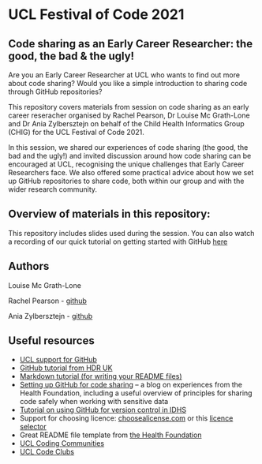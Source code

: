 # UCL Festival of Code 2021
## Code sharing as an Early Career Researcher: the good, the bad & the ugly!

Are you an Early Career Researcher at UCL who wants to find out more about code sharing? Would you like a simple introduction to sharing code through GitHub repositories? 

This repository covers materials from session on code sharing as an early career reseracher organised by Rachel Pearson, Dr Louise Mc Grath-Lone and Dr Ania Zylbersztejn on behalf of the Child Health Informatics Group (CHIG) for the UCL Festival of Code 2021. 

In this session, we shared our experiences of code sharing (the good, the bad and the ugly!) and invited discussion around how code sharing can be encouraged at UCL, recognising the unique challenges that Early Career Researchers face. We also offered some practical advice about how we set up GitHub repositories to share code, both within our group and with the wider research community.

## Overview of materials in this repository:
This repository includes slides used during the session. You can also watch a recording of our quick tutorial on getting started with GitHub [here](https://web.microsoftstream.com/video/ea6f7032-5101-4437-9616-47260dfcaec3)

## Authors
Louise Mc Grath-Lone 

Rachel Pearson - [github](https://github.com/RachelPearson) 

Ania Zylbersztejn - [github](https://github.com/AniaZylb)


## Useful resources
- [UCL support for GitHub](https://www.ucl.ac.uk/isd/services/research-it/research-software-development-tools/support-for-ucl-researchers-to-use-github)
- [GitHub tutorial from HDR UK](https://github.com/semacu/20190927_IntroductionGithub_HDRUK/blob/master/README.md)
- [Markdown tutorial (for writing your README files)](https://www.markdowntutorial.com/)
- [Setting up GitHub for code sharing](https://towardsdatascience.com/towards-open-health-analytics-our-guide-to-sharing-code-safely-on-github-5d1e018897cb) – a  blog on experiences from the Health Foundation, including a useful overview of principles for sharing code safely when working with sensitive data
- [Tutorial on using GitHub for version control in IDHS](https://web.microsoftstream.com/video/12d99c52-f167-4c67-9556-b01facc8c65a?channelId=be035798-89cf-43dc-8de4-9b2f6866545f)
- Support for choosing licence: [choosealicense.com](https://choosealicense.com/) or this [licence selector](https://ufal.github.io/public-license-selector)
- Great README file template from [the Health Foundation](https://github.com/HFAnalyticsLab/README_template)
- [UCL Coding Communities](https://user-images.githubusercontent.com/57709358/122090415-a7c51e00-cdff-11eb-898a-92696ac10b7e.png)
- [UCL Code Clubs](http://github-pages.ucl.ac.uk/CodeClubs/)


